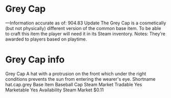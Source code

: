 # Grey Cap

—Information accurate as of: 904.83 Update
The Grey Cap is a cosmetically (but not physically) different version of the common base item. To be able to craft this item the player will need it in its Steam inventory.
Notes:
They’re awarded to players based on playtime.
# Grey Cap info

Grey Cap
A hat with a protrusion on the front which under the right conditions prevents the sun from entering the wearer's eye.
Shortname
hat.cap.grey
Base Item
Baseball Cap
Steam Market
Tradable
Yes
Marketable
Yes
Availability
Steam Market
$0.11
